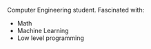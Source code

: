 Computer Engineering student.
Fascinated with:
- Math
- Machine Learning
- Low level programming

<!---
vondarten/vondarten is a ✨ special ✨ repository because its `README.md` (this file) appears on your GitHub profile.
You can click the Preview link to take a look at your changes.
--->
